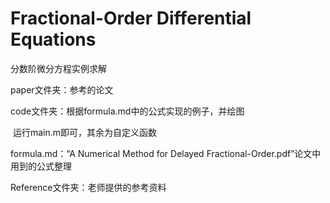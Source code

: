 # Fractional-Order Differential Equations
分数阶微分方程实例求解

paper文件夹：参考的论文

code文件夹：根据formula.md中的公式实现的例子，并绘图

​	运行main.m即可，其余为自定义函数

formula.md：“A Numerical Method for Delayed Fractional-Order.pdf”论文中用到的公式整理

Reference文件夹：老师提供的参考资料

